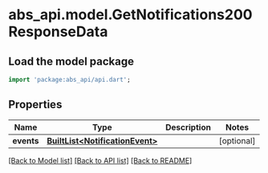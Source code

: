 # abs_api.model.GetNotifications200ResponseData

## Load the model package
```dart
import 'package:abs_api/api.dart';
```

## Properties
Name | Type | Description | Notes
------------ | ------------- | ------------- | -------------
**events** | [**BuiltList&lt;NotificationEvent&gt;**](NotificationEvent.md) |  | [optional] 

[[Back to Model list]](../README.md#documentation-for-models) [[Back to API list]](../README.md#documentation-for-api-endpoints) [[Back to README]](../README.md)


